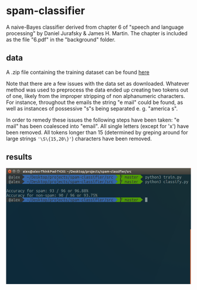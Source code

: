 # spam-classifier

A naive-Bayes classifier derived from chapter 6 of "speech and language processing" by Daniel Jurafsky & James H. Martin. The chapter is included as the file "6.pdf" in the "background" folder.

## data

A .zip file containing the training dataset can be found [here](openclassroom.stanford.edu/MainFolder/courses/MachineLearning/exercises/ex6materials/ex6DataEmails.zip)

Note that there are a few issues with the data set as downloaded. Whatever method was used to preprocess the data ended up creating two tokens out of one, likely from the improper stripping of non alphanumeric characters. For instance, throughout the emails the string "e mail" could be found, as well as instances of possessive "s"s being separated e. g. "america s".

In order to remedy these issues the following steps have been taken: "e mail" has been coalesced into "email". All single letters (except for 'x') have been removed. All tokens longer than 15 (determined by greping around for large strings `'\S\{15,20\}'`) characters have been removed.

## results

![results-shot](classify-results.png "results of testing the classifier")